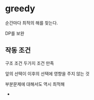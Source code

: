 # greedy

순간마다 최적의 해를 찾는다.

DP를 보완


## 작동 조건

구조 조건 두가지 조건 만족

앞의 선택이 이후의 선택에 영향을 주지 않는 것

부분문제에 대해서도 역시 최적해

-
